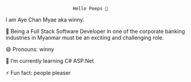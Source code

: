 							 Hello Peeps 👋 
I am Aye Chan Myae aka winny. 

🔭 Being a Full Stack Software Developer in one of the corporate banking industries in Myanmar must be an exciting and challenging role. 

😄 Pronouns: winny

🌱 I’m currently learning C# ASP.Net

⚡ Fun fact: people pleaser

